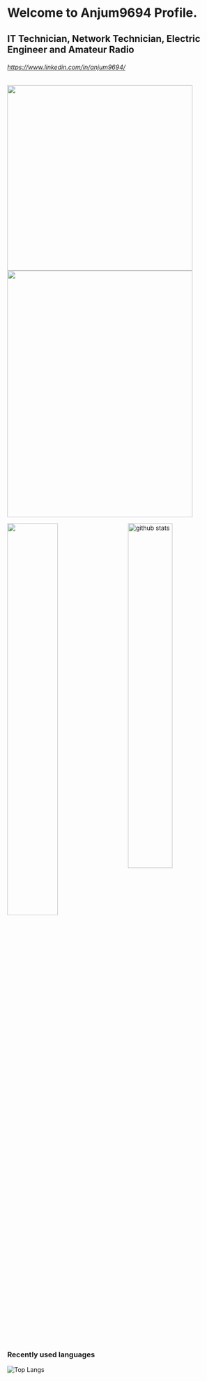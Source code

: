 # Welcome to Anjum9694 Profile.

## IT Technician, Network Technician, Electric Engineer and Amateur Radio
###### https://www.linkedin.com/in/anjum9694/

<img src="https://i.imgur.com/RXpEYBD.jpg" width="425"/> <img src="https://i.imgur.com/KcnMJZB.jpg" width="425" height="565"/>

<img src="https://github-readme-stats.vercel.app/api?username=Anjum9694&show_icons=true&theme=gotham" alt="github stats" width="45%" align="right"/>
<img src="https://github-readme-streak-stats.herokuapp.com/?user=Anjum9694&theme=dark" width="48%" >

### Recently used languages
 ![Top Langs](https://github-readme-stats.vercel.app/api/top-langs/?username=Anjum9694&layout=compact)

<!--
**Anjum9694/Anjum9694** is a ✨ _special_ ✨ repository because its `README.md` (this file) appears on your GitHub profile.

Here are some ideas to get you started:

- 🔭 I’m currently working on ...
- 🌱 I’m currently learning ...
- 👯 I’m looking to collaborate on ...
- 🤔 I’m looking for help with ...
- 💬 Ask me about ...
- 📫 How to reach me: ...
- 😄 Pronouns: ...
- ⚡ Fun fact: ...
-->

